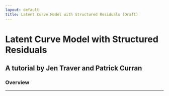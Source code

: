 ```yaml
---
layout: default
title: Latent Curve Model with Structured Residuals (Draft)
---
```

# Latent Curve Model with Structured Residuals
## A tutorial by Jen Traver and Patrick Curran

### Overview

---
